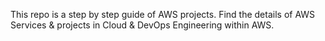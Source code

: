 This repo is a step by step guide of AWS projects. Find the details of AWS Services & projects in Cloud & DevOps Engineering within AWS.